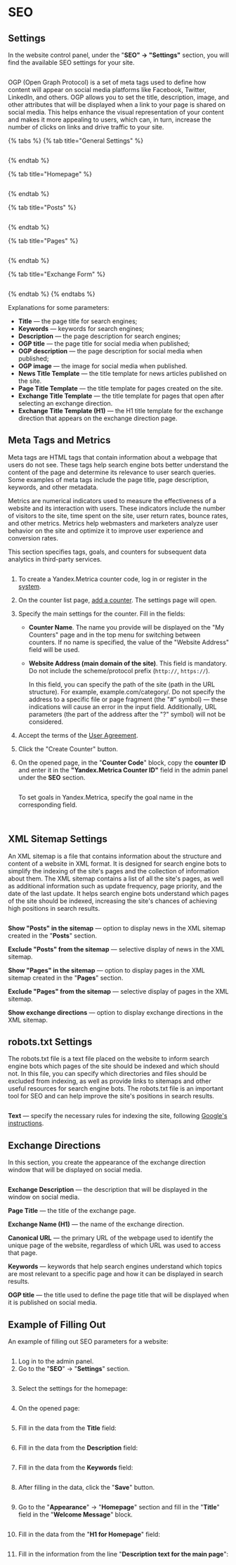 # SEO

## Settings

In the website control panel, under the "**SEO" → "Settings"** section, you will find the available SEO settings for your site.

<figure><img src="../../../.gitbook/assets/image (1130).png" alt=""><figcaption></figcaption></figure>

OGP (Open Graph Protocol) is a set of meta tags used to define how content will appear on social media platforms like Facebook, Twitter, LinkedIn, and others. OGP allows you to set the title, description, image, and other attributes that will be displayed when a link to your page is shared on social media. This helps enhance the visual representation of your content and makes it more appealing to users, which can, in turn, increase the number of clicks on links and drive traffic to your site.

{% tabs %}
{% tab title="General Settings" %}
<figure><img src="../../../.gitbook/assets/image (915).png" alt=""><figcaption></figcaption></figure>
{% endtab %}

{% tab title="Homepage" %}
<figure><img src="../../../.gitbook/assets/image (1236).png" alt=""><figcaption></figcaption></figure>
{% endtab %}

{% tab title="Posts" %}
<figure><img src="../../../.gitbook/assets/image (859).png" alt=""><figcaption></figcaption></figure>
{% endtab %}

{% tab title="Pages" %}
<figure><img src="../../../.gitbook/assets/image (1033).png" alt=""><figcaption></figcaption></figure>
{% endtab %}

{% tab title="Exchange Form" %}
<figure><img src="../../../.gitbook/assets/image (930).png" alt=""><figcaption></figcaption></figure>
{% endtab %}
{% endtabs %}

Explanations for some parameters:

* **Title** — the page title for search engines;
* **Keywords** — keywords for search engines;
* **Description** — the page description for search engines;
* **OGP title** — the page title for social media when published;
* **OGP description** — the page description for social media when published;
* **OGP image** — the image for social media when published.
* **News Title Template** — the title template for news articles published on the site.
* **Page Title Template** — the title template for pages created on the site.
* **Exchange Title Template** — the title template for pages that open after selecting an exchange direction.
* **Exchange Title Template (H1)** — the H1 title template for the exchange direction that appears on the exchange direction page.

## Meta Tags and Metrics

Meta tags are HTML tags that contain information about a webpage that users do not see. These tags help search engine bots better understand the content of the page and determine its relevance to user search queries. Some examples of meta tags include the page title, page description, keywords, and other metadata.

Metrics are numerical indicators used to measure the effectiveness of a website and its interaction with users. These indicators include the number of visitors to the site, time spent on the site, user return rates, bounce rates, and other metrics. Metrics help webmasters and marketers analyze user behavior on the site and optimize it to improve user experience and conversion rates.

This section specifies tags, goals, and counters for subsequent data analytics in third-party services.

<figure><img src="../../../.gitbook/assets/изображение (2).png" alt=""><figcaption></figcaption></figure>

1. To create a Yandex.Metrica counter code, log in or register in the [system](https://metrika.yandex.ru).
2. On the counter list page, [add a counter](https://metrika.yandex.ru/add). The settings page will open.
3. Specify the main settings for the counter. Fill in the fields:
   * **Counter Name**. The name you provide will be displayed on the "My Counters" page and in the top menu for switching between counters. If no name is specified, the value of the "Website Address" field will be used.
   * **Website Address (main domain of the site)**. This field is mandatory. Do not include the scheme/protocol prefix (`http://`, `https://`).

       In this field, you can specify the path of the site (path in the URL structure). For example, example.com/category/. Do not specify the address to a specific file or page fragment (the "#" symbol) — these indications will cause an error in the input field. Additionally, URL parameters (the part of the address after the "?" symbol) will not be considered.
4. Accept the terms of the [User Agreement](https://yandex.ru/legal/metrica_termsofuse/).
5. Click the "Create Counter" button.
6. On the opened page, in the "**Counter Code**" block, copy the **counter ID** and enter it in the **"Yandex.Metrica Counter ID"** field in the admin panel under the **SEO** section.

    <figure><img src="../../../.gitbook/assets/изображение (18).png" alt=""><figcaption></figcaption></figure>

    To set goals in Yandex.Metrica, specify the goal name in the corresponding field.

<figure><img src="../../../.gitbook/assets/image (2122).png" alt=""><figcaption></figcaption></figure>

<figure><img src="../../../.gitbook/assets/image (2123).png" alt=""><figcaption></figcaption></figure>

## XML Sitemap Settings

An XML sitemap is a file that contains information about the structure and content of a website in XML format. It is designed for search engine bots to simplify the indexing of the site's pages and the collection of information about them. The XML sitemap contains a list of all the site's pages, as well as additional information such as update frequency, page priority, and the date of the last update. It helps search engine bots understand which pages of the site should be indexed, increasing the site's chances of achieving high positions in search results.

<figure><img src="../../../.gitbook/assets/изображение (49).png" alt=""><figcaption></figcaption></figure>

**Show "Posts" in the sitemap** — option to display news in the XML sitemap created in the "**Posts**" section.

**Exclude "Posts" from the sitemap** — selective display of news in the XML sitemap.

**Show "Pages" in the sitemap** — option to display pages in the XML sitemap created in the "**Pages**" section.

**Exclude "Pages" from the sitemap** — selective display of pages in the XML sitemap.

**Show exchange directions** — option to display exchange directions in the XML sitemap.

## robots.txt Settings

The robots.txt file is a text file placed on the website to inform search engine bots which pages of the site should be indexed and which should not. In this file, you can specify which directories and files should be excluded from indexing, as well as provide links to sitemaps and other useful resources for search engine bots. The robots.txt file is an important tool for SEO and can help improve the site's positions in search results.

<figure><img src="../../../.gitbook/assets/изображение (161).png" alt=""><figcaption></figcaption></figure>

**Text** — specify the necessary rules for indexing the site, following [Google's instructions](https://developers.google.com/search/docs/crawling-indexing/robots/create-robots-txt?hl=ru).

## Exchange Directions

In this section, you create the appearance of the exchange direction window that will be displayed on social media.

<figure><img src="../../../.gitbook/assets/изображение (37).png" alt=""><figcaption></figcaption></figure>

**Exchange Description** — the description that will be displayed in the window on social media.

**Page Title** — the title of the exchange page.

**Exchange Name (H1)** — the name of the exchange direction.

**Canonical URL** — the primary URL of the webpage used to identify the unique page of the website, regardless of which URL was used to access that page.

**Keywords** — keywords that help search engines understand which topics are most relevant to a specific page and how it can be displayed in search results.

**OGP title** — the title used to define the page title that will be displayed when it is published on social media.

## Example of Filling Out

An example of filling out SEO parameters for a website:

<figure><img src="../../../.gitbook/assets/image (1913).png" alt=""><figcaption></figcaption></figure>

1. Log in to the admin panel.
2. Go to the "**SEO**" -> "**Settings**" section.

<figure><img src="../../../.gitbook/assets/image (1914).png" alt=""><figcaption></figcaption></figure>

3. Select the settings for the homepage:

<figure><img src="../../../.gitbook/assets/image (1918).png" alt=""><figcaption></figcaption></figure>

4. On the opened page:

<figure><img src="../../../.gitbook/assets/image (1919).png" alt=""><figcaption></figcaption></figure>

5. Fill in the data from the **Title** field:

<figure><img src="../../../.gitbook/assets/image (1920).png" alt=""><figcaption></figcaption></figure>

6. Fill in the data from the **Description** field:

<figure><img src="../../../.gitbook/assets/image (1921).png" alt=""><figcaption></figcaption></figure>

7. Fill in the data from the **Keywords** field:

<figure><img src="../../../.gitbook/assets/image (1922).png" alt=""><figcaption></figcaption></figure>

8. After filling in the data, click the "**Save**" button.

<figure><img src="../../../.gitbook/assets/image (1923).png" alt=""><figcaption></figcaption></figure>

9. Go to the "**Appearance**" -> "**Homepage**" section and fill in the "**Title**" field in the "**Welcome Message**" block.

<figure><img src="../../../.gitbook/assets/image (1927).png" alt=""><figcaption></figcaption></figure>

10. Fill in the data from the "**H1 for Homepage**" field:

<figure><img src="../../../.gitbook/assets/image (1924).png" alt=""><figcaption></figcaption></figure>

11. Fill in the information from the line "**Description text for the main page**": 

<figure><img src="../../../.gitbook/assets/image (1926).png" alt=""><figcaption></figcaption></figure>